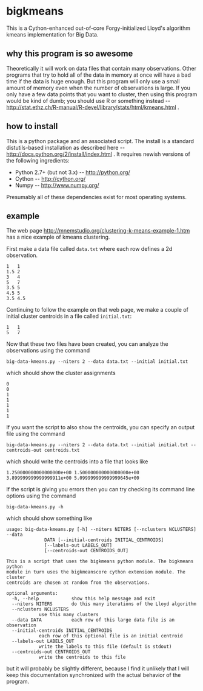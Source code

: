 bigkmeans
=========

This is a Cython-enhanced out-of-core Forgy-initialized
Lloyd's algorithm kmeans implementation for Big Data.


why this program is so awesome
------------------------------

Theoretically it will work on data files
that contain many observations.
Other programs that try to hold all of the data in memory at once
will have a bad time if the data is huge enough.
But this program will only use a small amount of memory
even when the number of observations is large.
If you only have a few data points that you want to cluster,
then using this program would be kind of dumb;
you should use R or something instead --
http://stat.ethz.ch/R-manual/R-devel/library/stats/html/kmeans.html
.


how to install
--------------

This is a python package and an associated script.
The install is a standard distutils-based installation
as described here -- http://docs.python.org/2/install/index.html .
It requires newish versions of the following ingredients:

 * Python 2.7+ (but not 3.x) -- http://python.org/
 * Cython -- http://cython.org/
 * Numpy -- http://www.numpy.org/

Presumably all of these dependencies exist for most operating systems.


example
-------

The web page
http://mnemstudio.org/clustering-k-means-example-1.htm
has a nice example of kmeans clustering.

First make a data file called `data.txt`
where each row defines a 2d observation.
    
	1	1
	1.5	2
	3	4
	5	7
	3.5	5
	4.5	5
	3.5	4.5

Continuing to follow the example on that web page,
we make a couple of initial cluster centroids
in a file called `initial.txt`:

	1	1
	5	7

Now that these two files have been created,
you can analyze the observations using the command

`big-data-kmeans.py --niters 2 --data data.txt --initial initial.txt`

which should show the cluster assignments

	0
	0
	1
	1
	1
	1
	1

If you want the script to also show the centroids,
you can specify an output file using the command

`big-data-kmeans.py --niters 2 --data data.txt --initial initial.txt
	--centroids-out centroids.txt`

which should write the centroids into a file that looks like

	1.250000000000000000e+00 1.500000000000000000e+00
	3.899999999999999911e+00 5.099999999999999645e+00

If the script is giving you errors then you can try checking
its command line options using the command

`big-data-kmeans.py -h`

which should show something like


	usage: big-data-kmeans.py [-h] --niters NITERS [--nclusters NCLUSTERS] --data
				  DATA [--initial-centroids INITIAL_CENTROIDS]
				  [--labels-out LABELS_OUT]
				  [--centroids-out CENTROIDS_OUT]

	This is a script that uses the bigkmeans python module. The bigkmeans python
	module in turn uses the bigkmeanscore cython extension module. The cluster
	centroids are chosen at random from the observations.

	optional arguments:
	  -h, --help            show this help message and exit
	  --niters NITERS       do this many iterations of the Lloyd algorithm
	  --nclusters NCLUSTERS
				use this many clusters
	  --data DATA           each row of this large data file is an observation
	  --initial-centroids INITIAL_CENTROIDS
				each row of this optional file is an initial centroid
	  --labels-out LABELS_OUT
				write the labels to this file (default is stdout)
	  --centroids-out CENTROIDS_OUT
				write the centroids to this file

but it will probably be slightly different,
because I find it unlikely that I will keep this documentation
synchronized with the actual behavior of the program.
